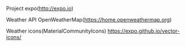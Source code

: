
Project
expo(http://expo.io)

Weather API
OpenWeatherMap(https://home.openweathermap.org)

Weather icons(MaterialCommunityIcons)
https://expo.github.io/vector-icons/

